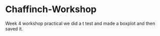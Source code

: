 # Chaffinch-Workshop
Week 4 workshop practical 
we did a t test and made a boxplot and then saved it. 
